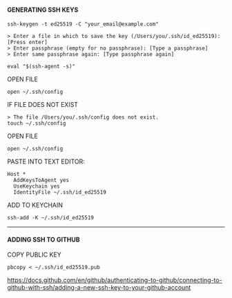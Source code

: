 #### GENERATING SSH KEYS

```
ssh-keygen -t ed25519 -C "your_email@example.com"
```

```
> Enter a file in which to save the key (/Users/you/.ssh/id_ed25519): [Press enter]
> Enter passphrase (empty for no passphrase): [Type a passphrase]
> Enter same passphrase again: [Type passphrase again]
```

```
eval "$(ssh-agent -s)"
```

OPEN FILE
```
open ~/.ssh/config
```

IF FILE DOES NOT EXIST
```
> The file /Users/you/.ssh/config does not exist.
touch ~/.ssh/config
```

OPEN FILE
```
open ~/.ssh/config
```
PASTE INTO TEXT EDITOR: 
```
Host *  
  AddKeysToAgent yes  
  UseKeychain yes  
  IdentityFile ~/.ssh/id_ed25519  
```

ADD TO KEYCHAIN
```
ssh-add -K ~/.ssh/id_ed25519
```
---

#### ADDING SSH TO GITHUB

COPY PUBLIC KEY
```
pbcopy < ~/.ssh/id_ed25519.pub
```
https://docs.github.com/en/github/authenticating-to-github/connecting-to-github-with-ssh/adding-a-new-ssh-key-to-your-github-account
